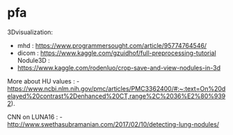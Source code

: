 # pfa
3Dvisualization: 
  - mhd : https://www.programmersought.com/article/95774764546/
  - dicom : https://www.kaggle.com/gzuidhof/full-preprocessing-tutorial
Nodule3D : 
  - https://www.kaggle.com/rodenluo/crop-save-and-view-nodules-in-3d
  
More about HU values : 
  -https://www.ncbi.nlm.nih.gov/pmc/articles/PMC3362400/#:~:text=On%20delayed%20contrast%2Denhanced%20CT,range%2C%2036%E2%80%9392).
  
CNN on LUNA16 :
  -http://www.swethasubramanian.com/2017/02/10/detecting-lung-nodules/ 
